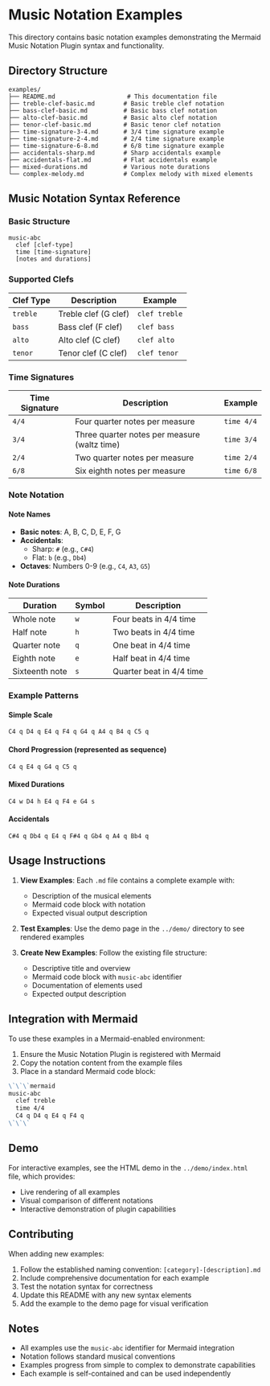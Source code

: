 # Music Notation Examples

This directory contains basic notation examples demonstrating the Mermaid Music Notation Plugin syntax and functionality.

## Directory Structure

```
examples/
├── README.md                    # This documentation file
├── treble-clef-basic.md        # Basic treble clef notation
├── bass-clef-basic.md          # Basic bass clef notation  
├── alto-clef-basic.md          # Basic alto clef notation
├── tenor-clef-basic.md         # Basic tenor clef notation
├── time-signature-3-4.md       # 3/4 time signature example
├── time-signature-2-4.md       # 2/4 time signature example
├── time-signature-6-8.md       # 6/8 time signature example
├── accidentals-sharp.md        # Sharp accidentals example
├── accidentals-flat.md         # Flat accidentals example
├── mixed-durations.md          # Various note durations
└── complex-melody.md           # Complex melody with mixed elements
```

## Music Notation Syntax Reference

### Basic Structure

```mermaid
music-abc
  clef [clef-type]
  time [time-signature]
  [notes and durations]
```

### Supported Clefs

| Clef Type | Description | Example |
|-----------|-------------|---------|
| `treble`  | Treble clef (G clef) | `clef treble` |
| `bass`    | Bass clef (F clef) | `clef bass` |
| `alto`    | Alto clef (C clef) | `clef alto` |
| `tenor`   | Tenor clef (C clef) | `clef tenor` |

### Time Signatures

| Time Signature | Description | Example |
|----------------|-------------|---------|
| `4/4` | Four quarter notes per measure | `time 4/4` |
| `3/4` | Three quarter notes per measure (waltz time) | `time 3/4` |
| `2/4` | Two quarter notes per measure | `time 2/4` |
| `6/8` | Six eighth notes per measure | `time 6/8` |

### Note Notation

#### Note Names
- **Basic notes**: A, B, C, D, E, F, G
- **Accidentals**: 
  - Sharp: `#` (e.g., `C#4`)
  - Flat: `b` (e.g., `Db4`)
- **Octaves**: Numbers 0-9 (e.g., `C4`, `A3`, `G5`)

#### Note Durations

| Duration | Symbol | Description |
|----------|---------|-------------|
| Whole note | `w` | Four beats in 4/4 time |
| Half note | `h` | Two beats in 4/4 time |
| Quarter note | `q` | One beat in 4/4 time |
| Eighth note | `e` | Half beat in 4/4 time |
| Sixteenth note | `s` | Quarter beat in 4/4 time |

### Example Patterns

#### Simple Scale
```
C4 q D4 q E4 q F4 q G4 q A4 q B4 q C5 q
```

#### Chord Progression (represented as sequence)
```
C4 q E4 q G4 q C5 q
```

#### Mixed Durations
```
C4 w D4 h E4 q F4 e G4 s
```

#### Accidentals
```
C#4 q Db4 q E4 q F#4 q Gb4 q A4 q Bb4 q
```

## Usage Instructions

1. **View Examples**: Each `.md` file contains a complete example with:
   - Description of the musical elements
   - Mermaid code block with notation
   - Expected visual output description

2. **Test Examples**: Use the demo page in the `../demo/` directory to see rendered examples

3. **Create New Examples**: Follow the existing file structure:
   - Descriptive title and overview
   - Mermaid code block with `music-abc` identifier
   - Documentation of elements used
   - Expected output description

## Integration with Mermaid

To use these examples in a Mermaid-enabled environment:

1. Ensure the Music Notation Plugin is registered with Mermaid
2. Copy the notation content from the example files
3. Place in a standard Mermaid code block:

```markdown
\`\`\`mermaid
music-abc
  clef treble
  time 4/4
  C4 q D4 q E4 q F4 q
\`\`\`
```

## Demo

For interactive examples, see the HTML demo in the `../demo/index.html` file, which provides:
- Live rendering of all examples
- Visual comparison of different notations
- Interactive demonstration of plugin capabilities

## Contributing

When adding new examples:

1. Follow the established naming convention: `[category]-[description].md`
2. Include comprehensive documentation for each example
3. Test the notation syntax for correctness
4. Update this README with any new syntax elements
5. Add the example to the demo page for visual verification

## Notes

- All examples use the `music-abc` identifier for Mermaid integration
- Notation follows standard musical conventions
- Examples progress from simple to complex to demonstrate capabilities
- Each example is self-contained and can be used independently
